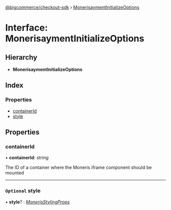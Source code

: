 [@bigcommerce/checkout-sdk](../README.md) › [MonerisaymentInitializeOptions](monerisaymentinitializeoptions.md)

# Interface: MonerisaymentInitializeOptions

## Hierarchy

* **MonerisaymentInitializeOptions**

## Index

### Properties

* [containerId](monerisaymentinitializeoptions.md#containerid)
* [style](monerisaymentinitializeoptions.md#optional-style)

## Properties

###  containerId

• **containerId**: *string*

The ID of a container where the Moneris iframe component should be mounted

___

### `Optional` style

• **style**? : *[MonerisStylingProps](monerisstylingprops.md)*
